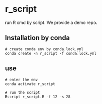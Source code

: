# r_script
run R cmd by script. We provide a demo repo.

## Installation by conda
```
# create conda env by conda.lock.yml
conda create -n r_script -f conda.lock.yml
```
## use
```
# enter the env
conda activate r_script

# run the script
Rscript r_script.R -f 12 -s 28
```
